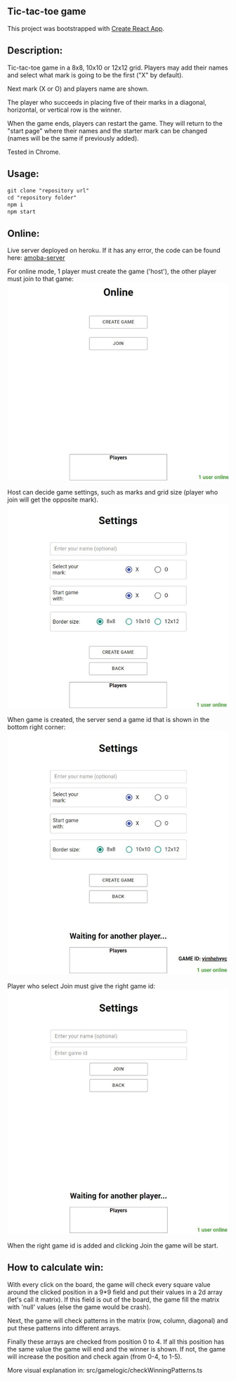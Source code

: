 ## Tic-tac-toe game

This project was bootstrapped with [Create React App](https://github.com/facebook/create-react-app).

## Description:

Tic-tac-toe game in a 8x8, 10x10 or 12x12 grid. Players may add their names and select what mark is going to be the first ("X" by default).

Next mark (X or O) and players name are shown.

The player who succeeds in placing five of their marks in a diagonal, horizontal, or vertical row is the winner.

When the game ends, players can restart the game. They will return to the "start page" where their names and the starter mark can be changed (names will be the same if previously added).

Tested in Chrome.

## Usage:

```
git clone "repository url"
cd "repository folder"
npm i
npm start
```

## Online:

Live server deployed on heroku. If it has any error, the code can be found here: [amoba-server](https://github.com/Yhunie-the-cat/amoba-server)

For online mode, 1 player must create the game ('host'), the other player must join to that game:
![online-menu](img/online-menu.jpg)

Host can decide game settings, such as marks and grid size (player who join will get the opposite mark).
![create-game](img/create-game.jpg)

When game is created, the server send a game id that is shown in the bottom right corner:
![game-id](img/game-id.jpg)

Player who select Join must give the right game id:
![join-game](img/join-game.jpg)

When the right game id is added and clicking Join the game will be start.

## How to calculate win:

With every click on the board, the game will check every square value around the clicked position in a 9\*9 field and put their values in a 2d array (let's call it matrix). If this field is out of the board, the game fill the matrix with 'null' values (else the game would be crash).

Next, the game will check patterns in the matrix (row, column, diagonal) and put these patterns into different arrays.

Finally these arrays are checked from position 0 to 4. If all this position has the same value the game will end and the winner is shown. If not, the game will increase the position and check again (from 0-4, to 1-5).

More visual explanation in: src/gamelogic/checkWinningPatterns.ts
